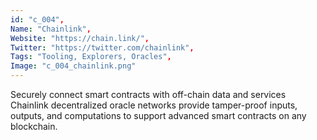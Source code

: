 ```yaml
--- 
id: "c_004", 
Name: "Chainlink", 
Website: "https://chain.link/", 
Twitter: "https://twitter.com/chainlink", 
Tags: "Tooling, Explorers, Oracles", 
Image: "c_004_chainlink.png" 
--- 
```

<!--lang:en--> 
Securely connect smart contracts with off-chain data and services Chainlink decentralized oracle networks provide tamper-proof inputs, outputs, and computations to support advanced smart contracts on any blockchain.  
<!--lang:es--] 
Conecte de forma segura contratos inteligentes con datos y servicios fuera de la cadena. Las redes Oracle descentralizadas de Chainlink proporcionan entradas, salidas y cálculos a prueba de manipulaciones para admitir contratos inteligentes avanzados en cualquier cadena de bloques.
<!--lang:de--] 
Smart Contracts sicher mit Off-Chain-Daten und -Diensten verbinden Die dezentralen Oracle-Netzwerke von Chainlink bieten manipulationssichere Eingaben, Ausgaben und Berechnungen, um fortschrittliche Smart Contracts auf jeder Blockchain zu unterstützen.
<!--lang:fr--] 
Connectez en toute sécurité des contrats intelligents avec des données et des services hors chaîne Les réseaux oracle décentralisés Chainlink fournissent des entrées, des sorties et des calculs inviolables pour prendre en charge des contrats intelligents avancés sur n'importe quelle chaîne de blocs.
<!--lang:pl--] 
Bezpiecznie łącz inteligentne kontrakty z danymi i usługami poza łańcuchem Zdecentralizowane sieci Oracle Chainlink zapewniają odporne na manipulacje dane wejściowe, wyjściowe i obliczenia w celu obsługi zaawansowanych inteligentnych kontraktów w dowolnym łańcuchu bloków.
<!--lang:uk--] 
Безпечно з’єднуйте смарт-контракти з даними та службами поза мережею. Децентралізовані мережі оракулів Chainlink забезпечують захищені від несанкціонованого введення, виведення та обчислення для підтримки розширених смарт-контрактів у будь-якому блокчейні.
[!--lang:*--> 
